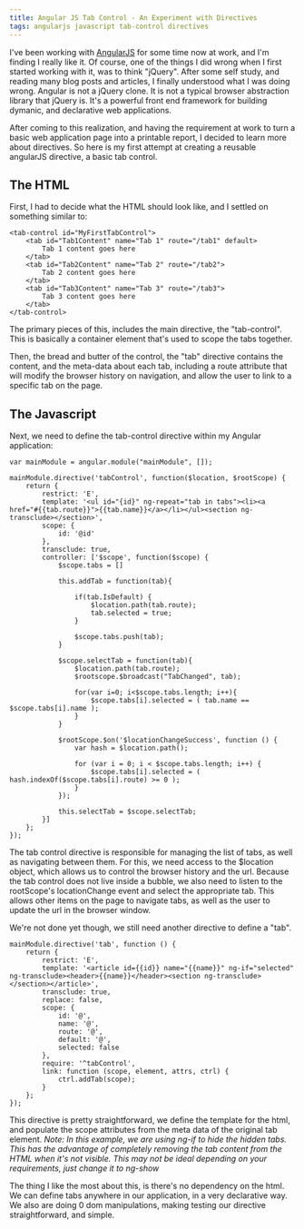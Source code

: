 ```yaml
---
title: Angular JS Tab Control - An Experiment with Directives
tags: angularjs javascript tab-control directives
---
```


I've been working with [AngularJS](https://angularjs.org/) for some time now at work, and I'm finding I really like it. Of course, one of the things I did wrong when I first started working with it, was to think "jQuery". After some self study, and reading many blog posts and articles, I finally understood what I was doing wrong. Angular is not a jQuery clone. It is not a typical browser abstraction library that jQuery is. It's a powerful front end framework for building dymanic, and declarative web applications.

After coming to this realization, and having the requirement at work to turn a basic web application page into a printable report, I decided to learn more about directives. So here is my first attempt at creating a reusable angularJS directive, a basic tab control.

## The HTML

First, I had to decide what the HTML should look like, and I settled on something similar to:

	<tab-control id="MyFirstTabControl">
		<tab id="Tab1Content" name="Tab 1" route="/tab1" default>
			Tab 1 content goes here
		</tab>
		<tab id="Tab2Content" name="Tab 2" route="/tab2">
			Tab 2 content goes here
		</tab>
		<tab id="Tab3Content" name="Tab 3" route="/tab3">
			Tab 3 content goes here
		</tab>
	</tab-control>

The primary pieces of this, includes the main directive, the "tab-control". This is basically a container element that's used to scope the tabs together.

Then, the bread and butter of the control, the "tab" directive contains the content, and the meta-data about each tab, including a route attribute that will modify the browser history on navigation, and allow the user to link to a specific tab on the page.

## The Javascript

Next, we need to define the tab-control directive within my Angular application:

	var mainModule = angular.module("mainModule", []);

    mainModule.directive('tabControl', function($location, $rootScope) {
        return {
            restrict: 'E',
            template: '<ul id="{id}" ng-repeat="tab in tabs"><li><a href="#{{tab.route}}">{{tab.name}}</a></li></ul><section ng-transclude></section>',
            scope: {
                id: '@id'
            },
            transclude: true,
            controller: ['$scope', function($scope) {
                $scope.tabs = []

                this.addTab = function(tab){
                    
                    if(tab.IsDefault) {
                    	$location.path(tab.route);
                    	tab.selected = true;
                    }

                    $scope.tabs.push(tab);
                }

                $scope.selectTab = function(tab){
                	$location.path(tab.route);
                	$rootscope.$broadcast("TabChanged", tab);

                    for(var i=0; i<$scope.tabs.length; i++){
                    	$scope.tabs[i].selected = ( tab.name == $scope.tabs[i].name );
                    }
                }

                $rootScope.$on('$locationChangeSuccess', function () {
                    var hash = $location.path();
                    
                    for (var i = 0; i < $scope.tabs.length; i++) {
                    	$scope.tabs[i].selected = ( hash.indexOf($scope.tabs[i].route) >= 0 );
                    }
                });

                this.selectTab = $scope.selectTab;
            }]
        };
    });

The tab control directive is responsible for managing the list of tabs, as well as navigating between them. For this, we need access to the $location object, which allows us to control the browser history and the url. Because the tab control does not live inside a bubble, we also need to listen to the rootScope's locationChange event and select the appropriate tab. This allows other items on the page to navigate tabs, as well as the user to update the url in the browser window.

We're not done yet though, we still need another directive to define a "tab".

	mainModule.directive('tab', function () {
        return {
            restrict: 'E',
            template: '<article id={{id}} name="{{name}}" ng-if="selected" ng-transclude><header>{{name}}</header><section ng-transclude></section></article>',
            transclude: true,
            replace: false,
            scope: {
                id: '@',
                name: '@',
                route: '@',
                default: '@',
                selected: false
            },
            require: '^tabControl',
            link: function (scope, element, attrs, ctrl) {
                ctrl.addTab(scope);
            }
        };
    });

This directive is pretty straightforward, we define the template for the html, and populate the scope attributes from the meta data of the original tab element. _Note: In this example, we are using ng-if to hide the hidden tabs. This has the advantage of completely removing the tab content from the HTML when it's not visible. This may not be ideal depending on your requirements, just change it to ng-show_

The thing I like the most about this, is there's no dependency on the html. We can define tabs anywhere in our application, in a very declarative way. We also are doing 0 dom manipulations, making testing our directive straightforward, and simple.